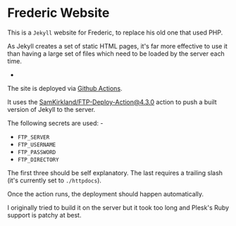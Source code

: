 # Frederic Website

This is a `Jekyll` website for Frederic, to replace his old one that used PHP.

As Jekyll creates a set of static HTML pages, it's far more effective to use it than having a large set of files which need to be loaded by the server each time.

-

The site is deployed via [Github Actions](https://github.com/richpeck/jekyll-frederic/blob/main/.github/workflows/deploy.yml). 

It uses the [SamKirkland/FTP-Deploy-Action@4.3.0](https://github.com/SamKirkland/FTP-Deploy-Action) action to push a built version of Jekyll to the server.

The following secrets are used: -

 - `FTP_SERVER`
 - `FTP_USERNAME`
 - `FTP_PASSWORD`
 - `FTP_DIRECTORY`

The first three should be self explanatory. The last requires a trailing slash (it's currently set to `./httpdocs`).

Once the action runs, the deployment should happen automatically.

I originally tried to build it on the server but it took too long and Plesk's Ruby support is patchy at best.